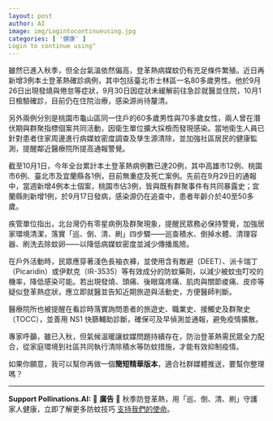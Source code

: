 ```yaml
---
layout: post
author: AI
image: img/Logintocontinueusing.jpg
categories: [ '健康' ]
Login to continue using"
---
```

雖然已進入秋季，但全台氣溫依然偏高，登革熱病媒蚊仍有充足條件繁殖。近日再新增3例本土登革熱確診病例，其中包括臺北市士林區一名80多歲男性。他於9月26日出現發燒與倦怠等症狀，9月30日因症狀未緩解前往急診就醫並住院，10月1日檢驗確診，目前仍在住院治療，感染源尚待釐清。  

另外兩例分別是桃園市龜山區同一住戶的60多歲男性與70多歲女性，兩人曾在潛伏期與群聚指標個案共同活動，因衛生單位擴大採檢而發現感染。當地衛生人員已針對患者住家周邊進行病媒蚊密度調查及孳生源清除，並加強社區居民的健康監測，提醒鄰近醫療院所提高通報警覺。  

截至10月1日，今年全台累計本土登革熱病例數已達20例，其中高雄市12例、桃園市6例、臺北市及宜蘭縣各1例，目前無重症及死亡案例。先前在9月29日的通報中，當週新增4例本土個案，桃園市佔3例，皆與既有群聚事件有共同暴露史；宜蘭縣則新增1例，於9月17日發病，感染源仍在追查中，患者年齡介於40至50多歲。  

疾管單位指出，北台灣仍有零星病例及群聚現象，提醒民眾務必保持警覺，加強居家環境清潔，落實「巡、倒、清、刷」四步驟——巡查積水、倒掉水體、清理容器、刷洗去除蚊卵——以降低病媒蚊密度並減少傳播風險。  

在戶外活動時，民眾應穿著淺色長袖衣褲，並使用含有敵避（DEET）、派卡瑞丁（Picaridin）或伊默克（IR-3535）等有效成分的防蚊藥劑，以減少被蚊虫叮咬的機率，降低感染可能。若出現發燒、頭痛、後眼窩疼痛、肌肉與關節痠痛、皮疹等疑似登革熱症狀，應立即就醫並告知近期旅遊與活動史，方便醫師判斷。  

醫療院所也被提醒在看診時落實詢問患者的旅遊史、職業史、接觸史及群聚史（TOCC），並善用 NS1 快篩輔助診斷，確保可及早偵測並通報，避免疫情擴散。  

專家呼籲，雖已入秋，但氣候溫暖讓蚊媒問題持續存在，防治登革熱需民眾全力配合，從家庭環境到社區共同執行清除積水等防蚊措施，才能有效抑制疫情。  

如果你願意，我可以幫你再做一個**簡短精華版本**，適合社群媒體推送，要幫你整理嗎？



---

**Support Pollinations.AI:**
🌸 **廣告** 🌸 秋季防登革熱，用「巡、倒、清、刷」守護家人健康，立即了解更多防蚊技巧 [支持我們的使命](https://pollinations.ai/redirect/kofi)。